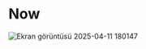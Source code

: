 
<h1>Now</h1>

![Ekran görüntüsü 2025-04-11 180147](https://github.com/user-attachments/assets/8c3c5b73-8925-4a50-934f-f13295910f37)
